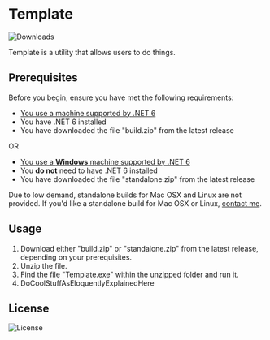 # Template
![Downloads](https://img.shields.io/github/downloads/winggar/namehere/total?style=for-the-badge)

Template is a utility that allows users to do things.

## Prerequisites

Before you begin, ensure you have met the following requirements:
- [You use a machine supported by .NET 6](https://github.com/dotnet/core/blob/main/release-notes/6.0/supported-os.md)
- You have .NET 6 installed
- You have downloaded the file "build.zip" from the latest release

OR

- [You use a **Windows** machine supported by .NET 6](https://github.com/dotnet/core/blob/main/release-notes/6.0/supported-os.md)
- You **do not** need to have .NET 6 installed
- You have downloaded the file "standalone.zip" from the latest release

Due to low demand, standalone builds for Mac OSX and Linux are not provided. If you'd like a standalone build for Mac OSX or Linux, [contact me](mailto:winggar1228@gmail.com).

## Usage

1. Download either "build.zip" or "standalone.zip" from the latest release, depending on your prerequisites.
2. Unzip the file.
3. Find the file "Template.exe" within the unzipped folder and run it.
4. DoCoolStuffAsEloquentlyExplainedHere

## License

![License](https://img.shields.io/github/license/winggar/namehere?style=for-the-badge)
